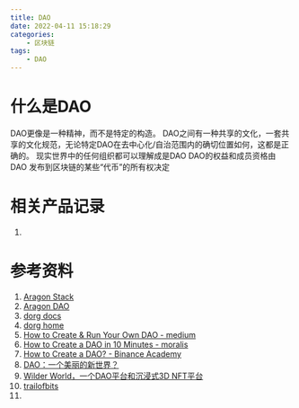 ```yaml
---
title: DAO
date: 2022-04-11 15:18:29
categories: 
    - 区块链
tags: 
    - DAO
---
```


# 什么是DAO
DAO更像是一种精神，而不是特定的构造。
DAO之间有一种共享的文化，一套共享的文化规范，无论特定DAO在去中心化/自治范围内的确切位置如何，这都是正确的。
现实世界中的任何组织都可以理解成是DAO
DAO的权益和成员资格由 DAO 发布到区块链的某些“代币”的所有权决定


# 相关产品记录
1. 

# 参考资料
1. [Aragon Stack](https://hack.aragon.org/docs/stack)
2. [Aragon DAO](https://aragon.org/dao)
3. [dorg docs](https://docs.dorg.tech/)
4. [dorg home](https://www.dorg.tech)
5. [How to Create & Run Your Own DAO - medium](https://medium.com/bitfwd/how-to-create-run-your-own-dao-5e3eadd96962)
6. [How to Create a DAO in 10 Minutes - moralis](https://moralis.io/how-to-create-a-dao-in-10-minutes/)
7. [How to Create a DAO? - Binance Academy](https://academy.binance.com/en/articles/how-to-create-a-dao)
8. [DAO：一个美丽的新世界？](https://www.bimama.com/news/12960.html)
9. [Wilder World，一个DAO平台和沉浸式3D NFT平台](https://www.wilderworld.com/)
10. [trailofbits](https://www.trailofbits.com/)
11. 
